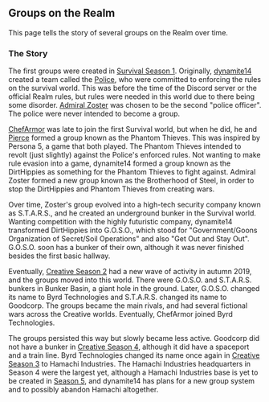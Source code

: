 ## Groups on the Realm

This page tells the story of several groups on the Realm over time.

### The Story
The first groups were created in [Survival Season 1](/worlds/ars1). Originally, [dynamite14](/members/dynamite14) created a team called the [Police](/builds/police), who were committed to enforcing the rules on the survival world. This was before the time of the Discord server or the official Realm rules, but rules were needed in this world due to there being some disorder. [Admiral Zoster](/members/zoster) was chosen to be the second "police officer". The police were never intended to become a group.

[ChefArmor](/members/chefarmor) was late to join the first Survival world, but when he did, he and [Pierce](/members/pierce) formed a group known as the Phantom Thieves. This was inspired by Persona 5, a game that both played. The Phantom Thieves intended to revolt (just slightly) against the Police's enforced rules. Not wanting to make rule evasion into a game, dynamite14 formed a group known as the DirtHippies as something for the Phantom Thieves to fight against. Admiral Zoster formed a new group known as the Brotherhood of Steel, in order to stop the DirtHippies and Phantom Thieves from creating wars.

Over time, Zoster's group evolved into a high-tech security company known as S.T.A.R.S., and he created an underground bunker in the Survival world. Wanting competition with the highly futuristic company, dynamite14 transformed DirtHippies into G.O.S.O., which stood for "Government/Goons Organization of Secret/Soil Operations" and also "Get Out and Stay Out". G.O.S.O. soon has a bunker of their own, although it was never finished besides the first basic hallway.

Eventually, [Creative Season 2](/worlds/arc2) had a new wave of activity in autumn 2019, and the groups moved into this world. There were G.O.S.O. and S.T.A.R.S. bunkers in Bunker Basin, a giant hole in the ground. Later, G.O.S.O. changed its name to Byrd Technologies and S.T.A.R.S. changed its name to Goodcorp. The groups became the main rivals, and had several fictional wars across the Creative worlds. Eventually, ChefArmor joined Byrd Technologies.

The groups persisted this way but slowly became less active. Goodcorp did not have a bunker in [Creative Season 4](/worlds/arc4), although it did have a spaceport and a train line. Byrd Technologies changed its name once again in [Creative Season 3](/worlds/arc3) to Hamachi Industries. The Hamachi Industries headquarters in Season 4 were the largest yet, although a Hamachi Industries base is yet to be created in [Season 5](/worlds/arc5), and dynamite14 has plans for a new group system and to possibly abandon Hamachi altogether.
